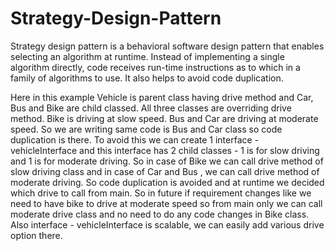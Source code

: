 # Strategy-Design-Pattern
Strategy design pattern is a behavioral software design pattern that enables selecting an algorithm at runtime. Instead of implementing a single algorithm directly, code receives run-time instructions as to which in a family of algorithms to use. It also helps to avoid code duplication. 

Here in this example Vehicle is parent class having drive method and Car, Bus and Bike are child classed. All three classes are overriding drive method. Bike is driving at slow speed. Bus and Car are driving at moderate speed. So we are writing same code is Bus and Car class so code duplication is there. To avoid this we can create 1 interface - vehicleInterface and this interface has 2 child classes - 1 is for slow driving and 1 is for moderate driving. So in case of Bike we can call drive method of slow driving class and in case of Car and Bus , we can call drive method of moderate driving. So code duplication is avoided and at runtime we decided which drive to call from main. So in future if requirement changes like we need to have bike to drive at moderate speed so from main only we can call moderate drive class and no need to do any code changes in Bike class. Also interface - vehicleInterface is scalable, we can easily add various drive option there.
